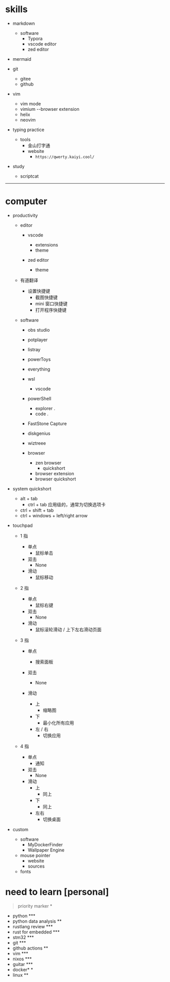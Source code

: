 # skills
- markdown
    - software
        - Typora
        - vscode editor
        - zed editor
- mermaid

- git
    - gitee
    - github

- vim
    - vim mode
    - vimium  --browser extension
    - helix
    - neovim

- typing practice
    - tools
        - 金山打字通
        - website
            - `https://qwerty.kaiyi.cool/`

- study
    - scriptcat
---
# computer
- productivity
    - editor
        - vscode
            - extensions
            - theme

        - zed editor
            - theme

    - 有道翻译
        - 设置快捷键
            - 截图快捷键
            - mini 窗口快捷键
            - 打开程序快捷键

    - software
        - obs studio
        - potplayer


        - listray
        - powerToys
        - everything

        - wsl
            - vscode

        - powerShell
            - explorer .
            - code .


        - FastStone Capture

        - diskgenius
        - wiztreee

        - browser
            - zen browser
                - quickshort
            - browser extension
            - browser quickshort


- system quickshort
    - alt + tab
        - ctrl + tab 应用级的，通常为切换选项卡
    - ctrl + shift + tab
    - ctrl + windows +  left/right arrow

- touchpad
    - 1 指
        - 单点
            - 鼠标单击
        - 双击
            - None
        - 滑动
            - 鼠标移动
    - 2 指
        - 单点
            - 鼠标右键
        - 双击
            - None
        - 滑动
            - 鼠标滚轮滑动 / 上下左右滑动页面

    - 3 指
        - 单点
            - 搜索面板
        - 双击
            - None

        - 滑动
            - 上
                - 缩略图
            - 下
                - 最小化所有应用
            - 左 / 右
                - 切换应用


    - 4 指
        - 单点
            - 通知
        - 双击
            - None
        - 滑动
            - 上
                - 同上
            - 下
                - 同上
            - 左右
                - 切换桌面

- custom
    - software
        - MyDockerFinder
        - Wallpaper Engine
    - mouse pointer
        - website
        - sources
    - fonts


# need to learn [personal]

> priority marker *

- python   ***
- python data analysis **
- rustlang review  ***
- rust for embedded  ***
- stm32  ***
- git    ***
- github actions   **
- vim   ***
- nixos  ***
- guitar    ***
- docker*   *
- linux **
